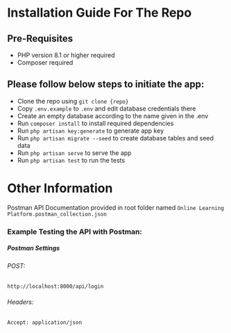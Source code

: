 # Installation Guide For The Repo

## Pre-Requisites
- PHP version 8.1 or higher required
- Composer required

## Please follow below steps to initiate the app:

- Clone the repo using `git clone {repo}`
- Copy `.env.example` to `.env` and edit database credentials there
- Create an empty database according to the name given in the .env
- Run `composer install` to install required dependencies
- Run `php artisan key:generate` to generate app key
- Run `php artisan migrate --seed` to create database tables and seed data
- Run `php artisan serve` to serve the app
- Run `php artisan test` to run the tests

# Other Information

Postman API Documentation provided in root folder named `Online Learning Platform.postman_collection.json`


### Example Testing the API with Postman:

##### Postman Settings
###### POST:
	http://localhost:8000/api/login

###### Headers:
	Accept:	application/json